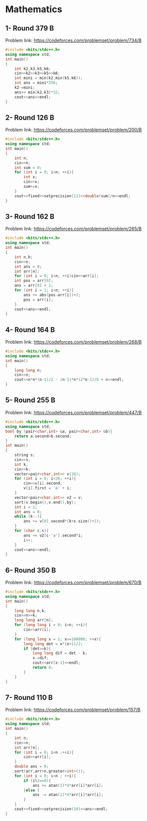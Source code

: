 # Mathematics
## 1- Round 379 B
Problem link: https://codeforces.com/problemset/problem/734/B
```cpp
#include <bits/stdc++.h>
using namespace std;
int main()
{
    int k2,k3,k5,k6;
    cin>>k2>>k3>>k5>>k6;
    int mini = min(k2,min(k5,k6));
    int ans = mini*256;
    k2-=mini;
    ans+= min(k2,k3)*32;
    cout<<ans<<endl;
}
```
## 2- Round 126 B
Problem link: https://codeforces.com/problemset/problem/200/B
```cpp
#include <bits/stdc++.h>
using namespace std;
int main()
{
    int n;
    cin>>n;
    int sum = 0;
    for (int i = 0; i<n; ++i){
        int x;
        cin>>x;
        sum+=x;
    }
    cout<<fixed<<setprecision(12)<<double(sum)/n<<endl;
}
```
## 3- Round 162 B
Problem link: https://codeforces.com/problemset/problem/265/B
```cpp
#include <bits/stdc++.h>
using namespace std;
int main()
{
    int n,h;
    cin>>n;
    int ans = 0;
    int arr[n];
    for (int i = 0; i<n; ++i)cin>>arr[i];
    int pos = arr[0];
    ans = arr[0] + 1;
    for (int i = 1; i<n; ++i){
        ans += abs(pos-arr[i])+2;
        pos = arr[i];
    }
    cout<<ans<<endl;
}
```
## 4- Round 164 B
Problem link: https://codeforces.com/problemset/problem/268/B
```cpp
#include <bits/stdc++.h>
using namespace std;
int main()
{
    long long n;
    cin>>n;
    cout<<n*n*(n-1)/2 - (n-1)*n*(2*n-1)/6 + n<<endl;
}
```
## 5- Round 255 B
Problem link: https://codeforces.com/problemset/problem/447/B
```cpp
#include <bits/stdc++.h>
using namespace std;
bool by (pair<char,int> &a, pair<char,int> &b){
    return a.second>b.second;
}
int main()
{
    string s;
    cin>>s;
    int k;
    cin>>k;
    vector<pair<char,int>> v(26);
    for (int i = 0; i<26; ++i){
        cin>>v[i].second;
        v[i].first = 'a' + i;
    }
    vector<pair<char,int>> v2 = v;
    sort(v.begin(),v.end(),by);
    int i = 1;
    int ans = 0;
    while (k--){
        ans += v[0].second*(k+s.size()+1);
    }
    for (char c:s){
        ans += v2[c-'a'].second*i;
        i++;
    }
    cout<<ans<<endl;
}
```
## 6- Round 350 B
Problem link: https://codeforces.com/problemset/problem/670/B
```cpp
#include <bits/stdc++.h>
using namespace std;
int main()
{
    long long n,k;
    cin>>n>>k;
    long long arr[n];
    for (long long i = 0; i<n; ++i){
        cin>>arr[i];
    }
    for (long long x = 1; x<=100000; ++x){
        long long det = x*(x+1)/2;
        if (det>=k){
            long long dif = det - k;
            x-=dif;
            cout<<arr[x-1]<<endl;
            return 0;
        }
    }
}
```
## 7- Round 110 B
Problem link: https://codeforces.com/problemset/problem/157/B
```cpp
#include <bits/stdc++.h>
using namespace std;
int main()
{
    int n;
    cin>>n;
    int arr[n];
    for (int i = 0; i<n ;++i){
        cin>>arr[i];
    }
    double ans = 0;
    sort(arr,arr+n,greater<int>());
    for (int i = 0; i<n ; ++i){
        if (i%2==0){
            ans += atan(1)*4*arr[i]*arr[i];
        }else {
            ans -= atan(1)*4*arr[i]*arr[i];
        }
    }
    cout<<fixed<<setprecision(10)<<ans<<endl;
}
```
